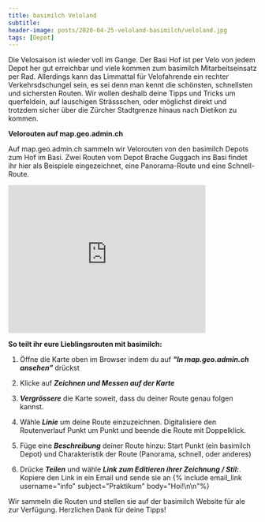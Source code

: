 ```yaml
---
title: basimilch Veloland
subtitle:
header-image: posts/2020-04-25-veloland-basimilch/veloland.jpg
tags: [Depot]
---
```


Die Velosaison ist wieder voll im Gange. Der Basi Hof ist per Velo von jedem Depot her gut erreichbar und viele kommen zum basimilch 
Mitarbeitseinsatz per Rad. Allerdings kann das Limmattal für Velofahrende ein rechter Verkehrsdschungel sein, es sei denn man kennt die schönsten, schnellsten und sichersten Routen. Wir wollen deshalb deine Tipps und Tricks um querfeldein, auf lauschigen Strässschen, 
oder möglichst direkt und trotzdem sicher über die Zürcher Stadtgrenze hinaus nach Dietikon zu kommen.  


**Velorouten auf map.geo.admin.ch**

Auf map.geo.admin.ch sammeln wir Velorouten von den basimilch Depots zum Hof im Basi. 
Zwei Routen vom Depot Brache Guggach ins Basi findet ihr hier als Beispiele eingezeichnet, eine Panorama-Route und eine Schnell-Route.
<br/>

<iframe src='https://map.geo.admin.ch/embed.html?lang=de&topic=ech&bgLayer=ch.swisstopo.swissimage&layers=ch.swisstopo.zeitreihen,ch.bfs.gebaeude_wohnungs_register,ch.bav.haltestellen-oev,ch.swisstopo.swisstlm3d-wanderwege,ch.astra.veloland,KML%7C%7Chttps:%2F%2Fprojects.geoidee.ch%2Fbasi%2Fgugach_direkt.kml,KML%7C%7Chttps:%2F%2Fprojects.geoidee.ch%2Fbasi%2Fgugach_schoen.kml,KML%7C%7Chttps:%2F%2Fpublic.geo.admin.ch%2FJdz-8_3zSM6Y251r46Fu1Q&layers_visibility=false,false,false,false,true,true,true,true&layers_timestamp=18641231,,,,,,,&layers_opacity=1,1,1,0.8,0.55,1,1,1&E=2674818.00&N=1250935.00&zoom=5' width='400' height='300' frameborder='0' style='border:0'></iframe>

<br/>


**So teilt ihr eure Lieblingsrouten mit basimilch:**

1) Öffne die Karte oben im Browser indem du auf ***"In map.geo.admin.ch ansehen"*** drückst

2) Klicke auf ***Zeichnen und Messen auf der Karte***

3) ***Vergrössere*** die Karte soweit, dass du deiner Route genau folgen kannst.

4) Wähle ***Linie*** um deine Route einzuzeichnen. Digitalisiere den Routenverlauf Punkt um Punkt und beende die Route mit Doppelklick.

5) Füge eine ***Beschreibung*** deiner Route hinzu: Start Punkt (ein basimilch Depot) und Charakteristik der Route (Panorama, schnell, oder anderes)

6) Drücke ***Teilen*** und wähle ***Link zum Editieren ihrer Zeichnung / Stil:***. Kopiere den Link in ein Email und sende sie an {% include email_link username="info" subject="Praktikum" body="Hoi!\n\n"%}


Wir sammeln die Routen und stellen sie auf der basimilch Website für ale zur Verfügung. Herzlichen Dank für deine Tipps! 

